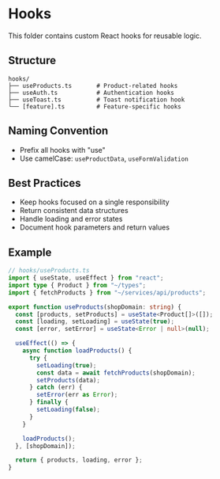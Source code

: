 # Hooks

This folder contains custom React hooks for reusable logic.

## Structure

```
hooks/
├── useProducts.ts       # Product-related hooks
├── useAuth.ts           # Authentication hooks
├── useToast.ts          # Toast notification hook
└── [feature].ts         # Feature-specific hooks
```

## Naming Convention

- Prefix all hooks with "use"
- Use camelCase: `useProductData`, `useFormValidation`

## Best Practices

- Keep hooks focused on a single responsibility
- Return consistent data structures
- Handle loading and error states
- Document hook parameters and return values

## Example

```typescript
// hooks/useProducts.ts
import { useState, useEffect } from "react";
import type { Product } from "~/types";
import { fetchProducts } from "~/services/api/products";

export function useProducts(shopDomain: string) {
  const [products, setProducts] = useState<Product[]>([]);
  const [loading, setLoading] = useState(true);
  const [error, setError] = useState<Error | null>(null);

  useEffect(() => {
    async function loadProducts() {
      try {
        setLoading(true);
        const data = await fetchProducts(shopDomain);
        setProducts(data);
      } catch (err) {
        setError(err as Error);
      } finally {
        setLoading(false);
      }
    }

    loadProducts();
  }, [shopDomain]);

  return { products, loading, error };
}
```
